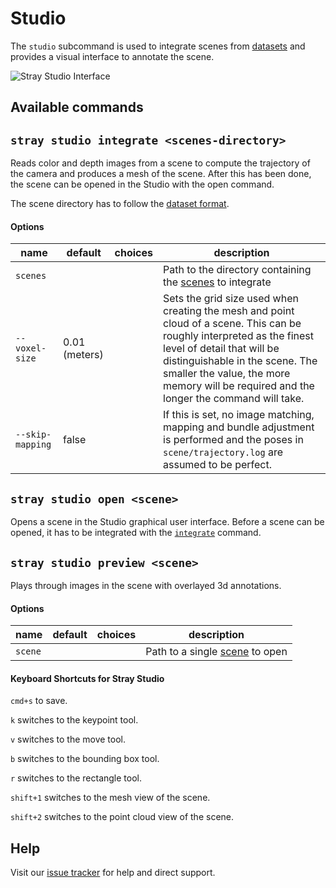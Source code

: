 # Studio

The `studio` subcommand is used to integrate scenes from [datasets](/formats/data.md) and provides a visual interface to annotate the scene.

![Stray Studio Interface](/images/studio.jpg)

## Available commands

## `stray studio integrate <scenes-directory>`

Reads color and depth images from a scene to compute the trajectory of the camera and produces a mesh of the scene. After this has been done, the scene can be opened in the Studio with the open command.

The scene directory has to follow the [dataset format](/formats/data.md#dataset-format).

#### Options

|name|default|choices|description|
|---|---|---|---|
|`scenes`| | |Path to the directory containing the [scenes](/formats/data.md#dataset-format) to integrate|
|`--voxel-size`| 0.01 (meters) | | Sets the grid size used when creating the mesh and point cloud of a scene. This can be roughly interpreted as the finest level of detail that will be distinguishable in the scene. The smaller the value, the more memory will be required and the longer the command will take.|
|`--skip-mapping`| false | | If this is set, no image matching, mapping and bundle adjustment is performed and the poses in `scene/trajectory.log` are assumed to be perfect.|

## `stray studio open <scene>`

Opens a scene in the Studio graphical user interface. Before a scene can be opened, it has to be integrated with the [`integrate`](#stray-studio-integrate-scene-directory) command.

## `stray studio preview <scene>`

Plays through images in the scene with overlayed 3d annotations.

#### Options

|name|default|choices|description|
|---|---|---|---|
|`scene`| | |Path to a single [scene](/formats/data.md#dataset-format) to open|

#### Keyboard Shortcuts for Stray Studio

`cmd+s` to save.

`k` switches to the keypoint tool.

`v` switches to the move tool.

`b` switches to the bounding box tool.

`r` switches to the rectangle tool.

`shift+1` switches to the mesh view of the scene.

`shift+2` switches to the point cloud view of the scene.


## Help

Visit our [issue tracker](https://github.com/StrayRobots/issues) for help and direct support.

